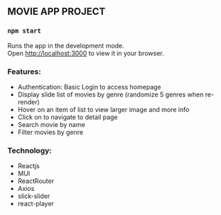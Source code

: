 ## MOVIE APP PROJECT
### `npm start`

Runs the app in the development mode.\
Open [http://localhost:3000](http://localhost:3000) to view it in your browser.

### Features:
- Authentication: Basic Login to access homepage
- Display slide list of movies by genre (randomize 5 genres when re-render)
- Hover on an item of list to view larger image and more info
- Click on to navigate to detail page
- Search movie by name
- Filter movies by genre

### Technology:
- Reactjs
- MUI
- ReactRouter
- Axios
- slick-slider
- react-player
